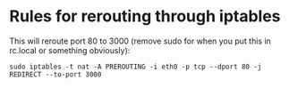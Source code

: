# Rules for rerouting through iptables
This will reroute port 80 to 3000 (remove sudo for when you put this in rc.local or something obviously):
```
sudo iptables -t nat -A PREROUTING -i eth0 -p tcp --dport 80 -j REDIRECT --to-port 3000
```
